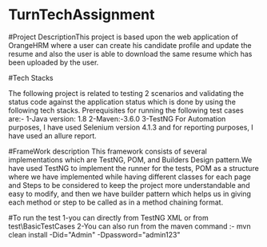 # TurnTechAssignment
#Project DescriptionThis project is based upon the web application of OrangeHRM 
where a user can create his candidate profile and update the resume 
and also the user is able to download the same resume which has been uploaded by the user.

#Tech Stacks

The following project is related to testing 2 scenarios and validating the status code against the application
status which is done by using the following tech stacks.
Prerequisites for running the following test cases are:-
1-Java version: 1.8
2-Maven:-3.6.0
3-TestNG
For Automation purposes, I have used Selenium version 4.1.3 and for reporting purposes, I have used an allure report.


#FrameWork description
This framework consists of several implementations which are TestNG, POM, 
and Builders Design pattern.We have used TestNG to implement the runner for the tests, 
POM as a structure where we have implemented while having different classes for each page 
and Steps to be considered to keep the project more understandable and easy to modify, 
and then we have builder pattern which helps us in giving each method 
or step to be called as in a method chaining format.


#To run the test
1-you can directly from TestNG XML or from test\BasicTestCases
2-You can also run from the maven command :- mvn clean install -Did="Admin" -Dpassword="admin123"